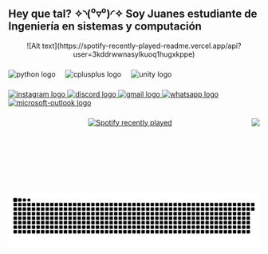 <h2 align="left">Hey que tal?  ✧⁠◝⁠(⁠⁰⁠▿⁠⁰⁠)⁠◜⁠✧  Soy Juanes estudiante de Ingeniería en sistemas y computación</h2>

<!-- Agregado imagen de Spotify recientemente escuchado -->
<div align="center">
  ![Alt text](https://spotify-recently-played-readme.vercel.app/api?user=3kddrwwnasylkuoq1hugxkppe)
</div>

###

<div align="left">
  <img src="https://cdn.jsdelivr.net/gh/devicons/devicon/icons/python/python-original.svg" height="30" alt="python logo"  />
  <img width="12" />
  <img src="https://cdn.jsdelivr.net/gh/devicons/devicon/icons/cplusplus/cplusplus-original.svg" height="30" alt="cplusplus logo"  />
  <img width="12" />
  <img src="https://cdn.jsdelivr.net/gh/devicons/devicon/icons/unity/unity-original.svg" height="30" alt="unity logo"  />
</div>

###

<div align="left">
  <a href="https://www.instagram.com/Juanes_angel3" target="_blank">
    <img src="https://img.shields.io/static/v1?message=Instagram&logo=instagram&label=&color=E4405F&logoColor=white&labelColor=&style=for-the-badge" height="35" alt="instagram logo"  />
  </a>
  <a href="https://discord.com/juanesangel747" target="_blank">
    <img src="https://img.shields.io/static/v1?message=Discord&logo=discord&label=&color=7289DA&logoColor=white&labelColor=&style=for-the-badge" height="35" alt="discord logo"  />
  </a>
  <a href="https://mail.google.com/juanesangelper@gmail.com" target="_blank">
    <img src="https://img.shields.io/static/v1?message=Gmail&logo=gmail&label=&color=D14836&logoColor=white&labelColor=&style=for-the-badge" height="35" alt="gmail logo"  />
  </a>
  <a href="https://wa.me/57317580066" target="_blank" rel="noopener noreferrer">
    <img src="https://img.shields.io/static/v1?message=Whatsapp&logo=whatsapp&label=&color=25D366&logoColor=white&labelColor=&style=for-the-badge" height="35" alt="whatsapp logo"  />
  </a>
  <a href="https://outlook.office.com/J.angelp@uniandes.edu.co" target="_blank">
    <img src="https://img.shields.io/static/v1?message=Outlook&logo=microsoft-outlook&label=&color=0078D4&logoColor=white&labelColor=&style=for-the-badge" height="35" alt="microsoft-outlook logo"  />
  </a>
</div>

###

<img align="right" height="150" src="https://media1.tenor.com/m/PLIr_VkF6ywAAAAC/ghostedvpn-hacker-cat.gif"  />

###

<div align="center">
  <a href="https://open.spotify.com/user/JuanesAngel747">
    <img src="https://spotify-recently-played-readme.vercel.app/api?user=JuanesAngel747&count=5" alt="Spotify recently played"  />
  </a>
</div>

###

<br clear="both">

<img src="https://raw.githubusercontent.com/Juanesangel/Juanesangel/output/snake.svg" alt="Snake animation" />

###
